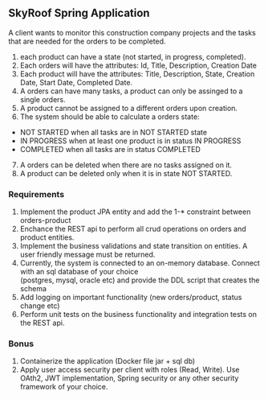 ## SkyRoof Spring Application
A client wants to monitor this construction company projects and the tasks that are needed for the orders to be completed. 
1) each product can have a state (not started, in progress, completed). 												
2) Each orders will have the attributes: Id, Title, Description, Creation Date 									
3) Each product will have the attributes: Title, Description, State, Creation Date, Start Date, Completed Date.		
4) A orders can have many tasks, a product can only be assinged to a single orders.									
5) A product cannot be assigned to a different orders upon creation.													
6) The system should be able to calculate a orders state:
- NOT STARTED when all tasks are in NOT STARTED state
- IN PROGRESS when at least one product is in status IN PROGRESS
- COMPLETED when all tasks are in status COMPLETED

7) A orders can be deleted when there are no tasks assigned on it.								
8) A product can be deleted only when it is in state NOT STARTED.													


### Requirements 

1. Implement the product JPA entity and add the 1-* constraint between orders-product										
2. Enchance the REST api to perform all crud operations on orders and product entities.				
3. Implement the business validations and state transition on entities. A user friendly message must be returned.
4. Currently, the system is connected to an on-memory database. Connect with an sql database of your choice 		
(postgres, mysql, oracle etc) and provide the DDL script that creates the schema									
5. Add logging on important functionality (new orders/product, status change etc)										
6. Perform unit tests on the business functionality and integration tests on the REST api.							
 
### Bonus
1. Containerize the application (Docker file jar + sql db)
2. Apply user access security per client with roles (Read, Write). Use OAth2, JWT implementation, Spring security or any other security framework of your choice.











